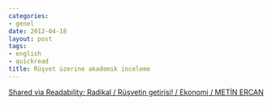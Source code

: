 ```yaml
---
categories:
- genel
date: 2012-04-18
layout: post
tags:
- english
- quickread
title: Rüşvet üzerine akademik inceleme
---
```


[Shared via Readability: Radikal / Rüşvetin getirisi! / Ekonomi / METİN ERCAN](http://rdd.me/i3ygft7z)
